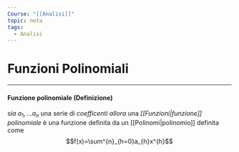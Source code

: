 ```yaml
---
Course: "[[Analisi]]"
topic: nota
tags:
  - Analisi
---
```

# Funzioni Polinomiali
---
#### Funzione polinomiale (Definizione)
_sia_ $a_{1},\dots a_{n}$ una serie di _coefficenti_ 
_allora_ una _[[Funzioni|funzione]] polinomiale_ è una funzione definita da un [[Polinomi|polinomio]] definita come $$f(x)=\sum^{n}_{h=0}a_{h}x^{h}$$
